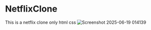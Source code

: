# NetflixClone
This is a netflix clone only html css
![Screenshot 2025-06-19 014139](https://github.com/user-attachments/assets/8e0c5c63-a26b-423e-a42c-9c8ba0cf6e55)

